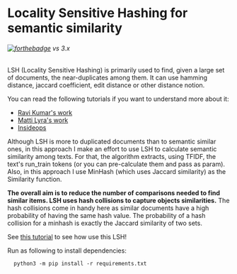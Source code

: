 # Locality Sensitive Hashing for semantic similarity

###### [![forthebadge](http://forthebadge.com/images/badges/made-with-python.svg)](http://forthebadge.com)  vs 3.x

LSH (Locality Sensitive Hashing) is primarily used to find, given a large set of documents, the near-duplicates among them.
It can use hamming distance, jaccard coefficient, edit distance or other distance notion. 

You can read the following tutorials if you want to understand more about it:

- [Ravi Kumar's work](https://users.soe.ucsc.edu/~niejiazhong/slides/kumar.pdf)
- [Matti Lyra's work](https://mattilyra.github.io/2017/05/23/document-deduplication-with-lsh.html)
- [Insideops](https://insideops.wordpress.com/2015/07/30/similarity-search-and-hashing-for-text-documents/)

Although LSH is more to duplicated documents than to semantic similar ones, in this approach I make an effort to use LSH 
to calculate semantic similarity among texts. For that, the algorithm extracts, using TFIDF, the text's run_train tokens 
(or you can pre-calculate them and pass as param). Also, in this approach I use MinHash (which uses Jaccard similarity) as the 
Similarity function.

**The overall aim is to reduce the number of comparisons needed to find similar items. LSH uses hash collisions to capture objects similarities.**
The hash collisions come in handy here as similar documents have a high probability of having the same hash value. 
The probability of a hash collision for a minhash is exactly the Jaccard similarity of two sets.

See [this tutorial](tutorial.ipynb) to see how use this LSH!

Run as following to install dependencies:

```
  python3 -m pip install -r requirements.txt
```
